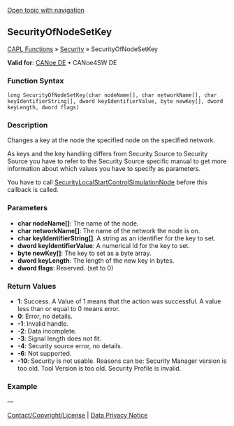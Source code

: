 [Open topic with navigation](../../../../../CANoeDEFamily.htm#Topics/CAPLFunctions/Security/Functions/CAPLfunctionSecurityOfNodeSetKey.md)

## SecurityOfNodeSetKey

[CAPL Functions](../../CAPLfunctions.md) » [Security](../CAPLFunctionsSecurityOverview.md) » SecurityOfNodeSetKey

**Valid for**: [CANoe DE](../../../Shared/FeatureAvailability.md) • CANoe4SW DE

### Function Syntax

```
long SecurityOfNodeSetKey(char nodeName[], char networkName[], char keyIdentifierString[], dword keyIdentifierValue, byte newKey[], dword keyLength, dword flags)
```

### Description

Changes a key at the node the specified node on the specified network.

As keys and the key handling differs from Security Source to Security Source you have to refer to the Security Source specific manual to get more information about which values you have to specify as parameters.

You have to call [SecurityLocalStartControlSimulationNode](CAPLfunctionSecurityLocalStartControlSimulationNode.md) before this callback is called.

### Parameters

- **char nodeName[]**: The name of the node.
- **char networkName[]**: The name of the network the node is on.
- **char keyIdentifierString[]**: A string as an identifier for the key to set.
- **dword keyIdentifierValue**: A numerical Id for the key to set.
- **byte newKey[]**: The key to set as a byte array.
- **dword keyLength**: The length of the new key in bytes.
- **dword flags**: Reserved. (set to 0)

### Return Values

- **1**: Success. A Value of 1 means that the action was successful. A value less than or equal to 0 means error.
- **0**: Error, no details.
- **-1**: Invalid handle.
- **-2**: Data incomplete.
- **-3**: Signal length does not fit.
- **-4**: Security source error, no details.
- **-6**: Not supported.
- **-10**: Security is not usable. Reasons can be: Security Manager version is too old. Tool Version is too old. Security Profile is invalid.

### Example

—

[Contact/Copyright/License](../../../Shared/ContactCopyrightLicense.md) | [Data Privacy Notice](https://www.vector.com/int/en/company/get-info/privacy-policy/)
